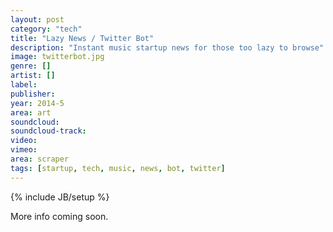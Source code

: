 ```yaml
---
layout: post
category: "tech"
title: "Lazy News / Twitter Bot"
description: "Instant music startup news for those too lazy to browse"
image: twitterbot.jpg
genre: []
artist: []
label: 
publisher: 
year: 2014-5
area: art
soundcloud: 
soundcloud-track: 
video: 
vimeo: 
area: scraper
tags: [startup, tech, music, news, bot, twitter]
---
```

{% include JB/setup %}

More info coming soon.

<!-- https://lazy-news.herokuapp.com
 https://twitter.com/NewsLazy
 -->
